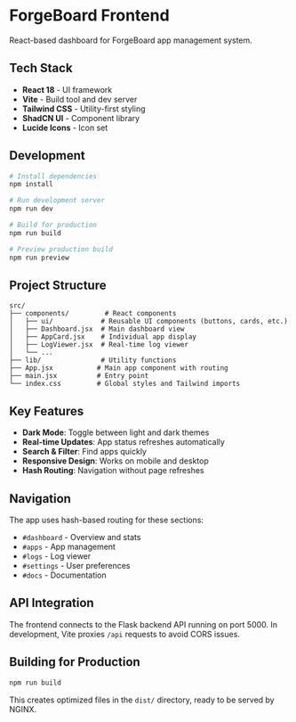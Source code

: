 # ForgeBoard Frontend

React-based dashboard for ForgeBoard app management system.

## Tech Stack

- **React 18** - UI framework
- **Vite** - Build tool and dev server
- **Tailwind CSS** - Utility-first styling
- **ShadCN UI** - Component library
- **Lucide Icons** - Icon set

## Development

```bash
# Install dependencies
npm install

# Run development server
npm run dev

# Build for production
npm run build

# Preview production build
npm run preview
```

## Project Structure

```
src/
├── components/         # React components
│   ├── ui/            # Reusable UI components (buttons, cards, etc.)
│   ├── Dashboard.jsx  # Main dashboard view
│   ├── AppCard.jsx    # Individual app display
│   ├── LogViewer.jsx  # Real-time log viewer
│   └── ...
├── lib/               # Utility functions
├── App.jsx           # Main app component with routing
├── main.jsx          # Entry point
└── index.css         # Global styles and Tailwind imports
```

## Key Features

- **Dark Mode**: Toggle between light and dark themes
- **Real-time Updates**: App status refreshes automatically
- **Search & Filter**: Find apps quickly
- **Responsive Design**: Works on mobile and desktop
- **Hash Routing**: Navigation without page refreshes

## Navigation

The app uses hash-based routing for these sections:
- `#dashboard` - Overview and stats
- `#apps` - App management
- `#logs` - Log viewer
- `#settings` - User preferences
- `#docs` - Documentation

## API Integration

The frontend connects to the Flask backend API running on port 5000. In development, Vite proxies `/api` requests to avoid CORS issues.

## Building for Production

```bash
npm run build
```

This creates optimized files in the `dist/` directory, ready to be served by NGINX.